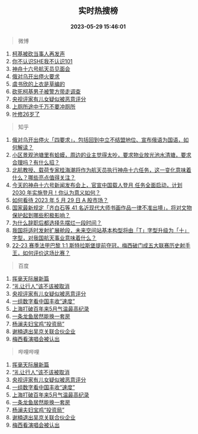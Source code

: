 <div align="center"><h2>实时热搜榜</h2><h4>2023-05-29 15:46:01</h4></div>

> 微博  

1. [柯基被砍当事人再发声](https://s.weibo.com/weibo?q=%23%E6%9F%AF%E5%9F%BA%E8%A2%AB%E7%A0%8D%E5%BD%93%E4%BA%8B%E4%BA%BA%E5%86%8D%E5%8F%91%E5%A3%B0%23&t=31&band_rank=1&Refer=top)<br />
2. [你不认识SHE我不认识101](https://s.weibo.com/weibo?q=%23%E4%BD%A0%E4%B8%8D%E8%AE%A4%E8%AF%86SHE%E6%88%91%E4%B8%8D%E8%AE%A4%E8%AF%86101%23&t=31&band_rank=2&Refer=top)<br />
3. [神舟十六号航天员见面会](https://s.weibo.com/weibo?q=%23%E7%A5%9E%E8%88%9F%E5%8D%81%E5%85%AD%E5%8F%B7%E8%88%AA%E5%A4%A9%E5%91%98%E8%A7%81%E9%9D%A2%E4%BC%9A%23&t=31&band_rank=3&Refer=top)<br />
4. [俄对乌开出停火要求](https://s.weibo.com/weibo?q=%23%E4%BF%84%E5%AF%B9%E4%B9%8C%E5%BC%80%E5%87%BA%E5%81%9C%E7%81%AB%E8%A6%81%E6%B1%82%23&t=31&band_rank=4&Refer=top)<br />
5. [虞书欣的上衣是草编的](https://s.weibo.com/weibo?q=%23%E8%99%9E%E4%B9%A6%E6%AC%A3%E7%9A%84%E4%B8%8A%E8%A1%A3%E6%98%AF%E8%8D%89%E7%BC%96%E7%9A%84%23&t=31&band_rank=5&Refer=top)<br />
6. [砍死柯基男子被警方带走调查](https://s.weibo.com/weibo?q=%23%E7%A0%8D%E6%AD%BB%E6%9F%AF%E5%9F%BA%E7%94%B7%E5%AD%90%E8%A2%AB%E8%AD%A6%E6%96%B9%E5%B8%A6%E8%B5%B0%E8%B0%83%E6%9F%A5%23&t=31&band_rank=6&Refer=top)<br />
7. [央视评家有儿女疑似被恶意评分](https://s.weibo.com/weibo?q=%23%E5%A4%AE%E8%A7%86%E8%AF%84%E5%AE%B6%E6%9C%89%E5%84%BF%E5%A5%B3%E7%96%91%E4%BC%BC%E8%A2%AB%E6%81%B6%E6%84%8F%E8%AF%84%E5%88%86%23&t=31&band_rank=7&Refer=top)<br />
8. [上厕所途中千万不要冲厕所](https://s.weibo.com/weibo?q=%23%E4%B8%8A%E5%8E%95%E6%89%80%E9%80%94%E4%B8%AD%E5%8D%83%E4%B8%87%E4%B8%8D%E8%A6%81%E5%86%B2%E5%8E%95%E6%89%80%23&t=31&band_rank=8&Refer=top)<br />
9. [叶修26岁了](https://s.weibo.com/weibo?q=%E5%8F%B6%E4%BF%AE26%E5%B2%81%E4%BA%86&t=31&band_rank=9&Refer=top)<br />

> 知乎  

1. [俄对乌开出停火「四要求」，包括回到中立不结盟地位、宣布俄语为国语，如何解读？](https://www.zhihu.com/question/603591105)<br />
2. [小区景观池塘里有蛤蟆，周边的业主觉得太吵，要求物业放光池水清塘，要求合理吗？有什么招？](https://www.zhihu.com/question/601792292)<br />
3. [北航教授、载荷专家桂海潮将作为航天员执行神舟十六任务，这一变化意味着什么？哪些亮点值得关注？](https://www.zhihu.com/question/603582467)<br />
4. [今天的神舟十六号新闻发布会上，官宣中国载人登月 任务全面启动，计划 2030 年实施登月！你认为意义如何？](https://www.zhihu.com/question/603588903)<br />
5. [如何看待 2023 年 5 月 29 日 A 股市场？](https://www.zhihu.com/question/603506738)<br />
6. [国家最新规定「齐白石等 41 名近现代大师书画作品一律不准出境」，将对文物保护起到哪些积极影响？](https://www.zhihu.com/question/603578324)<br />
7. [为什么辞职后都选择先摆烂一段时间？](https://www.zhihu.com/question/603483395)<br />
8. [我国将适时发射扩展舱段，未来空间站基本构型将由「T」字型升级为「十」字型，对我国航天事业意味着什么？](https://www.zhihu.com/question/603592926)<br />
9. [22-23 赛季法甲巴黎 1:1 斯特拉斯堡提前夺冠，梅西破门成五大联赛历史射手王，如何评价这场比赛？](https://www.zhihu.com/question/603429004)<br />

> 百度  

1. [挥毫天际展新篇](https://www.baidu.com/s?wd=%E6%8C%A5%E6%AF%AB%E5%A4%A9%E9%99%85%E5%B1%95%E6%96%B0%E7%AF%87&sa=fyb_news&rsv_dl=fyb_news)<br />
2. [“礼让行人”该不该被取消](https://www.baidu.com/s?wd=%E2%80%9C%E7%A4%BC%E8%AE%A9%E8%A1%8C%E4%BA%BA%E2%80%9D%E8%AF%A5%E4%B8%8D%E8%AF%A5%E8%A2%AB%E5%8F%96%E6%B6%88&sa=fyb_news&rsv_dl=fyb_news)<br />
3. [央视评家有儿女疑似被恶意评分](https://www.baidu.com/s?wd=%E5%A4%AE%E8%A7%86%E8%AF%84%E5%AE%B6%E6%9C%89%E5%84%BF%E5%A5%B3%E7%96%91%E4%BC%BC%E8%A2%AB%E6%81%B6%E6%84%8F%E8%AF%84%E5%88%86&sa=fyb_news&rsv_dl=fyb_news)<br />
4. [一组数字看中国丰收“速度”](https://www.baidu.com/s?wd=%E4%B8%80%E7%BB%84%E6%95%B0%E5%AD%97%E7%9C%8B%E4%B8%AD%E5%9B%BD%E4%B8%B0%E6%94%B6%E2%80%9C%E9%80%9F%E5%BA%A6%E2%80%9D&sa=fyb_news&rsv_dl=fyb_news)<br />
5. [上海打破百年来5月气温最高纪录](https://www.baidu.com/s?wd=%E4%B8%8A%E6%B5%B7%E6%89%93%E7%A0%B4%E7%99%BE%E5%B9%B4%E6%9D%A55%E6%9C%88%E6%B0%94%E6%B8%A9%E6%9C%80%E9%AB%98%E7%BA%AA%E5%BD%95&sa=fyb_news&rsv_dl=fyb_news)<br />
6. [一条龙鱼居然能换一套房](https://www.baidu.com/s?wd=%E4%B8%80%E6%9D%A1%E9%BE%99%E9%B1%BC%E5%B1%85%E7%84%B6%E8%83%BD%E6%8D%A2%E4%B8%80%E5%A5%97%E6%88%BF&sa=fyb_news&rsv_dl=fyb_news)<br />
7. [杨澜夫妇宝鸡“投资局”](https://www.baidu.com/s?wd=%E6%9D%A8%E6%BE%9C%E5%A4%AB%E5%A6%87%E5%AE%9D%E9%B8%A1%E2%80%9C%E6%8A%95%E8%B5%84%E5%B1%80%E2%80%9D&sa=fyb_news&rsv_dl=fyb_news)<br />
8. [谢楠退出吴京关联合伙企业](https://www.baidu.com/s?wd=%E8%B0%A2%E6%A5%A0%E9%80%80%E5%87%BA%E5%90%B4%E4%BA%AC%E5%85%B3%E8%81%94%E5%90%88%E4%BC%99%E4%BC%81%E4%B8%9A&sa=fyb_news&rsv_dl=fyb_news)<br />
9. [梅西看演唱会被认出](https://www.baidu.com/s?wd=%E6%A2%85%E8%A5%BF%E7%9C%8B%E6%BC%94%E5%94%B1%E4%BC%9A%E8%A2%AB%E8%AE%A4%E5%87%BA&sa=fyb_news&rsv_dl=fyb_news)<br />

> 哔哩哔哩  

1. [挥毫天际展新篇](https://www.baidu.com/s?wd=%E6%8C%A5%E6%AF%AB%E5%A4%A9%E9%99%85%E5%B1%95%E6%96%B0%E7%AF%87&sa=fyb_news&rsv_dl=fyb_news)<br />
2. [“礼让行人”该不该被取消](https://www.baidu.com/s?wd=%E2%80%9C%E7%A4%BC%E8%AE%A9%E8%A1%8C%E4%BA%BA%E2%80%9D%E8%AF%A5%E4%B8%8D%E8%AF%A5%E8%A2%AB%E5%8F%96%E6%B6%88&sa=fyb_news&rsv_dl=fyb_news)<br />
3. [央视评家有儿女疑似被恶意评分](https://www.baidu.com/s?wd=%E5%A4%AE%E8%A7%86%E8%AF%84%E5%AE%B6%E6%9C%89%E5%84%BF%E5%A5%B3%E7%96%91%E4%BC%BC%E8%A2%AB%E6%81%B6%E6%84%8F%E8%AF%84%E5%88%86&sa=fyb_news&rsv_dl=fyb_news)<br />
4. [一组数字看中国丰收“速度”](https://www.baidu.com/s?wd=%E4%B8%80%E7%BB%84%E6%95%B0%E5%AD%97%E7%9C%8B%E4%B8%AD%E5%9B%BD%E4%B8%B0%E6%94%B6%E2%80%9C%E9%80%9F%E5%BA%A6%E2%80%9D&sa=fyb_news&rsv_dl=fyb_news)<br />
5. [上海打破百年来5月气温最高纪录](https://www.baidu.com/s?wd=%E4%B8%8A%E6%B5%B7%E6%89%93%E7%A0%B4%E7%99%BE%E5%B9%B4%E6%9D%A55%E6%9C%88%E6%B0%94%E6%B8%A9%E6%9C%80%E9%AB%98%E7%BA%AA%E5%BD%95&sa=fyb_news&rsv_dl=fyb_news)<br />
6. [一条龙鱼居然能换一套房](https://www.baidu.com/s?wd=%E4%B8%80%E6%9D%A1%E9%BE%99%E9%B1%BC%E5%B1%85%E7%84%B6%E8%83%BD%E6%8D%A2%E4%B8%80%E5%A5%97%E6%88%BF&sa=fyb_news&rsv_dl=fyb_news)<br />
7. [杨澜夫妇宝鸡“投资局”](https://www.baidu.com/s?wd=%E6%9D%A8%E6%BE%9C%E5%A4%AB%E5%A6%87%E5%AE%9D%E9%B8%A1%E2%80%9C%E6%8A%95%E8%B5%84%E5%B1%80%E2%80%9D&sa=fyb_news&rsv_dl=fyb_news)<br />
8. [谢楠退出吴京关联合伙企业](https://www.baidu.com/s?wd=%E8%B0%A2%E6%A5%A0%E9%80%80%E5%87%BA%E5%90%B4%E4%BA%AC%E5%85%B3%E8%81%94%E5%90%88%E4%BC%99%E4%BC%81%E4%B8%9A&sa=fyb_news&rsv_dl=fyb_news)<br />
9. [梅西看演唱会被认出](https://www.baidu.com/s?wd=%E6%A2%85%E8%A5%BF%E7%9C%8B%E6%BC%94%E5%94%B1%E4%BC%9A%E8%A2%AB%E8%AE%A4%E5%87%BA&sa=fyb_news&rsv_dl=fyb_news)<br />
